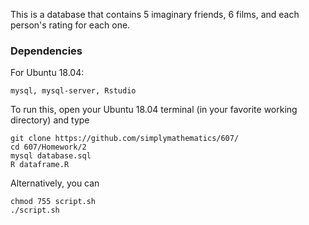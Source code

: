 This is a database that contains 5 imaginary friends, 6 films, and each person's rating for each one.

### Dependencies

For Ubuntu 18.04:
```
mysql, mysql-server, Rstudio
```
To run this, open your Ubuntu 18.04 terminal (in your favorite working directory) and type

```
git clone https://github.com/simplymathematics/607/
cd 607/Homework/2
mysql database.sql
R dataframe.R
```

Alternatively, you can 

```
chmod 755 script.sh
./script.sh
```